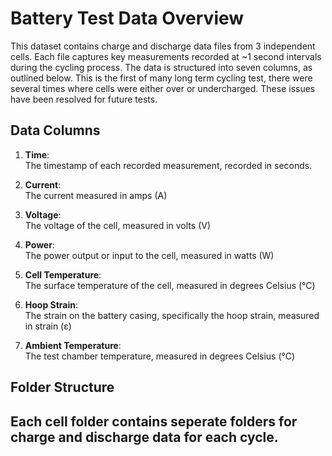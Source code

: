 # Battery Test Data Overview

This dataset contains charge and discharge data files from 3 independent cells. Each file captures key measurements recorded at ~1 second intervals during the cycling process. The data is structured into seven columns, as outlined below. This is the first of many long term cycling test, there were several times where cells were either over or undercharged. These issues have been resolved for future tests.

## Data Columns

1. **Time**:  
   The timestamp of each recorded measurement, recorded in seconds.
2. **Current**:  
   The current measured in amps (A)

3. **Voltage**:  
   The voltage of the cell, measured in volts (V)

4. **Power**:  
   The power output or input to the cell, measured in watts (W)

5. **Cell Temperature**:  
   The surface temperature of the cell, measured in degrees Celsius (°C)

6. **Hoop Strain**:  
   The strain on the battery casing, specifically the hoop strain, measured in strain (ε)

7. **Ambient Temperature**:  
   The test chamber temperature, measured in degrees Celsius (°C)

## Folder Structure

Each cell folder contains seperate folders for charge and discharge data for each cycle.
---
